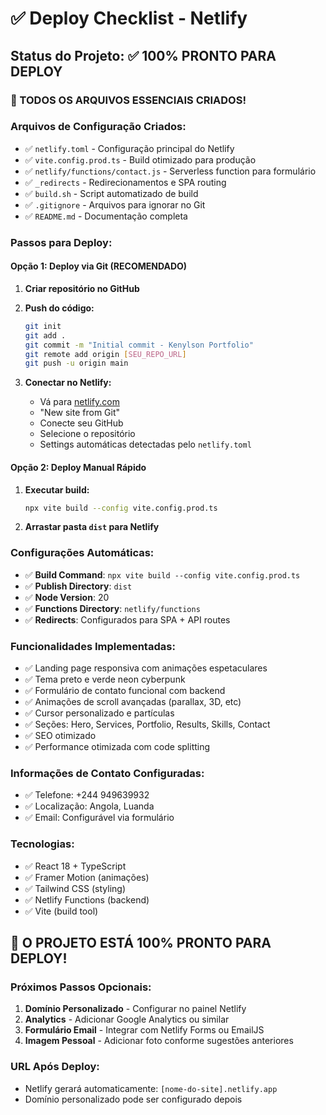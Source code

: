 # ✅ Deploy Checklist - Netlify

## Status do Projeto: ✅ 100% PRONTO PARA DEPLOY

### 🎯 TODOS OS ARQUIVOS ESSENCIAIS CRIADOS!

### Arquivos de Configuração Criados:
- ✅ `netlify.toml` - Configuração principal do Netlify
- ✅ `vite.config.prod.ts` - Build otimizado para produção
- ✅ `netlify/functions/contact.js` - Serverless function para formulário
- ✅ `_redirects` - Redirecionamentos e SPA routing
- ✅ `build.sh` - Script automatizado de build
- ✅ `.gitignore` - Arquivos para ignorar no Git
- ✅ `README.md` - Documentação completa

### Passos para Deploy:

#### Opção 1: Deploy via Git (RECOMENDADO)
1. **Criar repositório no GitHub**
2. **Push do código:**
   ```bash
   git init
   git add .
   git commit -m "Initial commit - Kenylson Portfolio"
   git remote add origin [SEU_REPO_URL]
   git push -u origin main
   ```

3. **Conectar no Netlify:**
   - Vá para [netlify.com](https://netlify.com)
   - "New site from Git"
   - Conecte seu GitHub
   - Selecione o repositório
   - Settings automáticas detectadas pelo `netlify.toml`

#### Opção 2: Deploy Manual Rápido
1. **Executar build:**
   ```bash
   npx vite build --config vite.config.prod.ts
   ```
2. **Arrastar pasta `dist` para Netlify**

### Configurações Automáticas:
- ✅ **Build Command**: `npx vite build --config vite.config.prod.ts`
- ✅ **Publish Directory**: `dist`
- ✅ **Node Version**: 20
- ✅ **Functions Directory**: `netlify/functions`
- ✅ **Redirects**: Configurados para SPA + API routes

### Funcionalidades Implementadas:
- ✅ Landing page responsiva com animações espetaculares
- ✅ Tema preto e verde neon cyberpunk
- ✅ Formulário de contato funcional com backend
- ✅ Animações de scroll avançadas (parallax, 3D, etc)
- ✅ Cursor personalizado e partículas
- ✅ Seções: Hero, Services, Portfolio, Results, Skills, Contact
- ✅ SEO otimizado
- ✅ Performance otimizada com code splitting

### Informações de Contato Configuradas:
- ✅ Telefone: +244 949639932
- ✅ Localização: Angola, Luanda
- ✅ Email: Configurável via formulário

### Tecnologias:
- ✅ React 18 + TypeScript
- ✅ Framer Motion (animações)
- ✅ Tailwind CSS (styling)
- ✅ Netlify Functions (backend)
- ✅ Vite (build tool)

## 🚀 O PROJETO ESTÁ 100% PRONTO PARA DEPLOY!

### Próximos Passos Opcionais:
1. **Domínio Personalizado** - Configurar no painel Netlify
2. **Analytics** - Adicionar Google Analytics ou similar
3. **Formulário Email** - Integrar com Netlify Forms ou EmailJS
4. **Imagem Pessoal** - Adicionar foto conforme sugestões anteriores

### URL Após Deploy:
- Netlify gerará automaticamente: `[nome-do-site].netlify.app`
- Domínio personalizado pode ser configurado depois